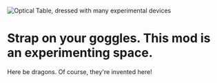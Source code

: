 ![Optical Table, dressed with many experimental devices](https://upload.wikimedia.org/wikipedia/commons/7/7e/Laser.jpg)

# Strap on your goggles. This mod is an experimenting space.
Here be dragons. Of course, they're invented here!
